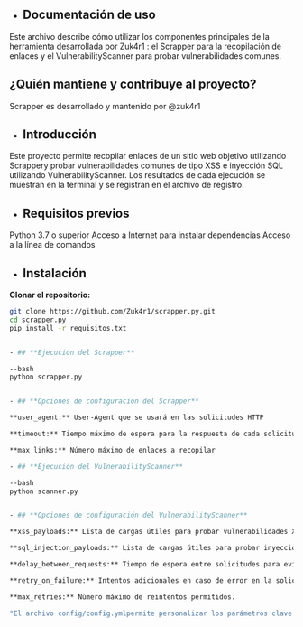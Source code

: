 - ## **Documentación de uso**

Este archivo describe cómo utilizar los componentes principales de la herramienta desarrollada por Zuk4r1 : el Scrapper para la recopilación de enlaces y el VulnerabilityScanner para probar vulnerabilidades comunes.

## **¿Quién mantiene y contribuye al proyecto?**

Scrapper es desarrollado y mantenido por @zuk4r1

- ## **Introducción**

Este proyecto permite recopilar enlaces de un sitio web objetivo utilizando Scrappery probar vulnerabilidades comunes de tipo XSS e inyección SQL utilizando VulnerabilityScanner. Los resultados de cada ejecución se muestran en la terminal y se registran en el archivo de registro.

- ## **Requisitos previos**

Python 3.7 o superior
Acceso a Internet para instalar dependencias
Acceso a la línea de comandos

- ## **Instalación**

**Clonar el repositorio:**

```bash
git clone https://github.com/Zuk4r1/scrapper.py.git
cd scrapper.py
pip install -r requisitos.txt


- ## **Ejecución del Scrapper**

--bash
python scrapper.py


- ## **Opciones de configuración del Scrapper**

**user_agent:** User-Agent que se usará en las solicitudes HTTP

**timeout:** Tiempo máximo de espera para la respuesta de cada solicitud

**max_links:** Número máximo de enlaces a recopilar

- ## **Ejecución del VulnerabilityScanner**

--bash
python scanner.py


- ## **Opciones de configuración del VulnerabilityScanner**

**xss_payloads:** Lista de cargas útiles para probar vulnerabilidades XSS

**sql_injection_payloads:** Lista de cargas útiles para probar inyecciones SQL

**delay_between_requests:** Tiempo de espera entre solicitudes para evitar ser bloqueado

**retry_on_failure:** Intentos adicionales en caso de error en la solicitud

**max_retries:** Número máximo de reintentos permitidos.

"El archivo config/config.ymlpermite personalizar los parámetros clave para ambas herramientas."
